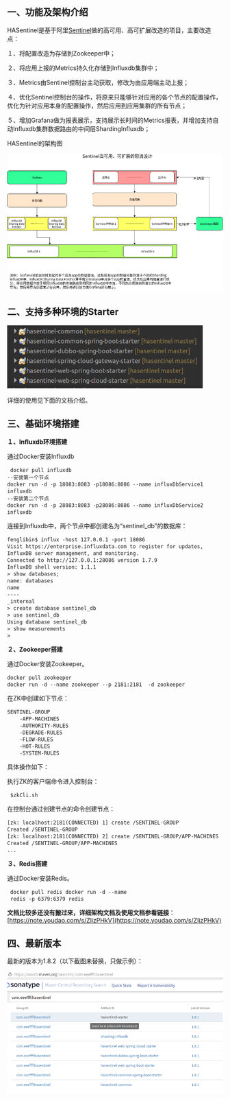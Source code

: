 ## 一、功能及架构介绍

HASentinel是基于阿里[Sentinel](https://github.com/alibaba/Sentinel)做的高可用、高可扩展改造的项目，主要改造点：

１、将配置改造为存储到Zookeeper中；

２、将应用上报的Metrics持久化存储到Influxdb集群中；

３、Metrics由Sentinel控制台主动获取，修改为由应用端主动上报；

４、优化Sentinel控制台的操作，将原来只能够针对应用的各个节点的配置操作，优化为针对应用本身的配置操作，然后应用到应用集群的所有节点；

５、增加Grafana做为报表展示，支持展示长时间的Metrics报表，并增加支持自动Influxdb集群数据路由的中间层ShardingInfluxdb；

HASentinel的架构图

![输入图片说明](images/0.png "Sentinel限流设计_New (2).png")



## 二、支持多种环境的Starter

![输入图片说明](images/1.png "支持多种环境的Starter.png")

详细的使用见下面的文档介绍。



## **三、基础环境搭建**

**１、Influxdb环境搭建**

通过Docker安装Influxdb

```shell
 docker pull influxdb 
--安装第一个节点 
docker run -d -p 18083:8083 -p18086:8086 --name influxDbService1 influxdb 
--安装第二个节点 
docker run -d -p 28083:8083 -p28086:8086 --name influxDbService2 influxdb      
```

 连接到Influxdb中，两个节点中都创建名为“sentinel_db”的数据库：

```shell
fenglibin$ influx -host 127.0.0.1 -port 18086
Visit https://enterprise.influxdata.com to register for updates, InfluxDB server management, and monitoring.
Connected to http://127.0.0.1:28086 version 1.7.9
InfluxDB shell version: 1.1.1
> show databases;
name: databases
name
----
_internal
> create database sentinel_db
> use sentinel_db
Using database sentinel_db
> show measurements
> 
```

**２、Zookeeper搭建**

通过Docker安装Zookeeper。

```shell
docker pull zookeeper
docker run -d --name zookeeper --p 2181:2181  -d zookeeper
```

在ZK中创建如下节点：

```shell
SENTINEL-GROUP
    -APP-MACHINES
    -AUTHORITY-RULES
    -DEGRADE-RULES
    -FLOW-RULES
    -HOT-RULES
    -SYSTEM-RULES
```

具体操作如下：

执行ZK的客户端命令进入控制台：

```shell
 $zkCli.sh   
```

在控制台通过创建节点的命令创建节点：

```shell
[zk: localhost:2181(CONNECTED) 1] create /SENTINEL-GROUP
Created /SENTINEL-GROUP
[zk: localhost:2181(CONNECTED) 2] create /SENTINEL-GROUP/APP-MACHINES
Created /SENTINEL-GROUP/APP-MACHINES
...
```

**３、Redis搭建**

通过Docker安装Redis。

```
 docker pull redis docker run -d --name 
 redis -p 6379:6379 redis          
```

 **文档比较多还没有搬过来，详细架构文档及使用文档参看链接**：[https://note.youdao.com/s/ZlizPHkV](https://note.youdao.com/s/ZlizPHkV)



## 四、最新版本

最新的版本为1.8.2（以下截图未替换，只做示例）：

![输入图片说明](images/2.png "2021-07-05 10-21-41屏幕截图.png")
